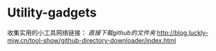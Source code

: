 # Utility-gadgets
收集实用的小工具网络链接：
*直接下载github的文件夹* http://blog.luckly-mjw.cn/tool-show/github-directory-downloader/index.html


